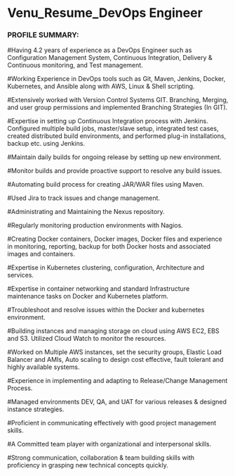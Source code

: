 
# Venu_Resume_DevOps Engineer

### PROFILE SUMMARY:  ###

#Having 4.2 years of experience as a DevOps Engineer such as Configuration Management System, Continuous Integration, Delivery & Continuous monitoring, and Test management.

#Working Experience in DevOps tools such as Git, Maven, Jenkins, Docker, Kubernetes, and Ansible along with AWS, Linux & Shell scripting.

#Extensively worked with Version Control Systems GIT. Branching, Merging, and user group permissions and implemented Branching Strategies (In GIT).

#Expertise in setting up Continuous Integration process with Jenkins. Configured multiple build jobs, master/slave setup, integrated test cases, created distributed build environments, and performed plug-in installations, backup etc. using Jenkins.
	
#Maintain daily builds for ongoing release by setting up new environment.
	
#Monitor builds and provide proactive support to resolve any build issues.

#Automating build process for creating JAR/WAR files using Maven.

#Used Jira to track issues and change management.

#Administrating and Maintaining the Nexus repository.
	
#Regularly monitoring production environments with Nagios.

#Creating Docker containers, Docker images, Docker files and experience in monitoring, reporting, backup for both Docker hosts and associated images and containers.

#Expertise in Kubernetes clustering, configuration, Architecture and services.

#Expertise in container networking and standard Infrastructure maintenance tasks on Docker and Kubernetes platform.

#Troubleshoot and resolve issues within the Docker and kubernetes environment.

#Building instances and managing storage on cloud using AWS EC2, EBS and S3. Utilized Cloud Watch to monitor the resources.

#Worked on Multiple AWS instances, set the security groups, Elastic Load Balancer and AMIs, Auto scaling to design cost effective, fault tolerant and highly available systems.

#Experience in implementing and adapting to Release/Change Management Process.

#Managed environments DEV, QA, and UAT for various releases & designed instance strategies.

#Proficient in communicating effectively with good project management skills.

#A Committed team player with organizational and interpersonal skills. 

#Strong communication, collaboration & team building skills with proficiency in grasping new technical concepts quickly.
